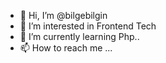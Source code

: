 - 👋 Hi, I’m @bilgebilgin
- 👀 I’m interested in Frontend Tech
- 🌱 I’m currently learning Php..
- 📫 How to reach me ...

<!---
bilgebilginates/bilgebilginates is a ✨ special ✨ repository because its `README.md` (this file) appears on your GitHub profile.
You can click the Preview link to take a look at your changes.
--->
